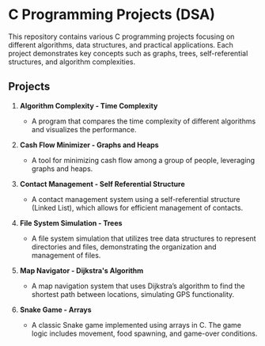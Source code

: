 # C Programming Projects (DSA)

This repository contains various C programming projects focusing on different algorithms, data structures, and practical applications. Each project demonstrates key concepts such as graphs, trees, self-referential structures, and algorithm complexities.

## Projects

1. **Algorithm Complexity - Time Complexity**
   - A program that compares the time complexity of different algorithms and visualizes the performance.

2. **Cash Flow Minimizer - Graphs and Heaps**
   - A tool for minimizing cash flow among a group of people, leveraging graphs and heaps.

3. **Contact Management - Self Referential Structure**
   - A contact management system using a self-referential structure (Linked List), which allows for efficient management of contacts.

4. **File System Simulation - Trees**
   - A file system simulation that utilizes tree data structures to represent directories and files, demonstrating the organization and management of files.

5. **Map Navigator - Dijkstra's Algorithm**
   - A map navigation system that uses Dijkstra’s algorithm to find the shortest path between locations, simulating GPS functionality.

6. **Snake Game - Arrays**
   - A classic Snake game implemented using arrays in C. The game logic includes movement, food spawning, and game-over conditions.
